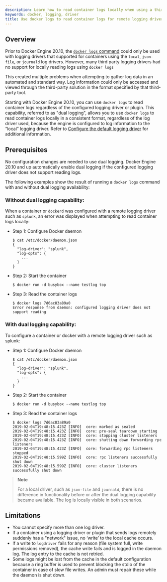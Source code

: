 ```yaml
---
description: Learn how to read container logs locally when using a third party logging solution.
keywords: docker, logging, driver
title: Use docker logs to read container logs for remote logging drivers
---
```


## Overview 

Prior to Docker Engine 20.10, the [`docker logs` command](../../../engine/reference/commandline/logs.md)
could only be used with logging drivers that supported  for containers using the
`local`, `json-file`, or `journald` log drivers. However, many third party logging
drivers had no support for locally reading logs using `docker logs`

This created multiple problems when attempting to gather log data in an
automated and standard way. Log information could only be accessed and viewed
through the third-party solution in the format specified by that
third-party tool. 

Starting with Docker Engine 20.10, you can use `docker logs` to read container
logs regardless of the configured logging driver or plugin. This capability,
referred to as "dual logging", allows you to use `docker logs` to read container
logs locally in a consistent format, regardless of the log driver used, because
the engine is configured to log information to the “local” logging driver. Refer
to [Configure the default logging driver](/config/containers/logging/configure)
for additional information. 


## Prerequisites 
 
No configuration changes are needed to use dual logging. Docker Engine 20.10 and
up automatically enable dual logging if the configured logging driver does not
support reading logs.

The following examples show the result of running a `docker logs` command with
and without dual logging availability:

### Without dual logging capability:

When a container or `dockerd` was configured with a remote logging driver such
as `splunk`, an error was displayed when attempting to read container logs
locally:

- Step 1: Configure Docker daemon

    ```console
    $ cat /etc/docker/daemon.json
    {
      "log-driver": "splunk",
      "log-opts": {
        ...
      }
    }
    ```

- Step 2: Start the container

    ```console
    $ docker run -d busybox --name testlog top 
    ```

- Step 3: Read the container logs

    ```console
    $ docker logs 7d6ac83a89a0
    Error response from daemon: configured logging driver does not support reading
    ```

### With dual logging capability:

To configure a container or docker with a remote logging driver such as splunk:

- Step 1: Configure Docker daemon

    ```console
    $ cat /etc/docker/daemon.json
    {
      "log-driver": "splunk",
      "log-opts": {
        ...
      }
    }
    ```

- Step 2: Start the container

    ```console
    $ docker run -d busybox --name testlog top 
    ```

- Step 3: Read the container logs

    ```console
    $ docker logs 7d6ac83a89a0
    2019-02-04T19:48:15.423Z [INFO]  core: marked as sealed                                          	 
    2019-02-04T19:48:15.423Z [INFO]  core: pre-seal teardown starting                                                                                                 	 
    2019-02-04T19:48:15.423Z [INFO]  core: stopping cluster listeners                                                                                             	 
    2019-02-04T19:48:15.423Z [INFO]  core: shutting down forwarding rpc listeners                                                                                 	 
    2019-02-04T19:48:15.423Z [INFO]  core: forwarding rpc listeners stopped
    2019-02-04T19:48:15.599Z [INFO]  core: rpc listeners successfully shut down
    2019-02-04T19:48:15.599Z [INFO]  core: cluster listeners successfully shut down	
    ```

> **Note**
>
> For a local driver, such as `json-file` and `journald`, there is no difference in
> functionality before or after the dual logging capability became available.
> The log is locally visible in both scenarios.


## Limitations

- You cannot specify more than one log driver. 
- If a container using a logging driver or plugin that sends logs remotely
  suddenly has a "network" issue, no ‘write’ to the local cache occurs. 
- If a write to `logdriver` fails for any reason (file system full, write
  permissions removed), the cache write fails and is logged in the daemon log.
  The log entry to the cache is not retried.
- Some logs might be lost from the cache in the default configuration because a
  ring buffer is used to prevent blocking the stdio of the container in case of
  slow file writes. An admin must repair these while the daemon is shut down.
